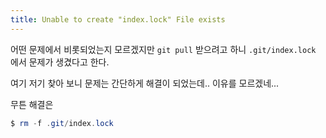 ```yaml
---
title: Unable to create "index.lock" File exists
---
```


어떤 문제에서 비롯되었는지 모르겠지만 `git pull` 받으려고 하니 `.git/index.lock` 에서 문제가 생겼다고 한다.

여기 저기 찾아 보니 문제는 간단하게 해결이 되었는데.. 이유를 모르겠네...

무튼 해결은

```powershell
$ rm -f .git/index.lock
```
